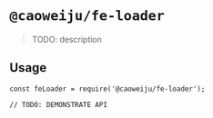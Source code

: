 # `@caoweiju/fe-loader`

> TODO: description

## Usage

```
const feLoader = require('@caoweiju/fe-loader');

// TODO: DEMONSTRATE API
```
